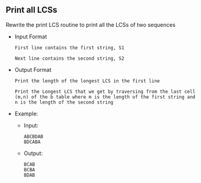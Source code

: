## Print all LCSs
Rewrite the print LCS routine to print all the LCSs of two sequences

- Input Format
    ```
    First line contains the first string, S1

    Next line contains the second string, S2
    ```

- Output Format
    ```
    Print the length of the longest LCS in the first line

    Print the Longest LCS that we get by traversing from the last cell (m,n) of the b table where m is the length of the first string and n is the length of the second string 
    ```
 

- Example:
    - Input:
        ```
        ABCBDAB
        BDCABA
        ```
    - Output:
        ```
        BCAB
        BCBA
        BDAB
        ```